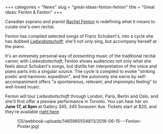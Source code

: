 +++
categories = "News"
slug = "great-ideas-fenlon-fenlon"
title = "Great ideas: Fenlon &amp; Fenlon"
+++

Canadian soprano and pianist [Rachel Fenlon](/scene/people/rachel-fenlon/) is redefining what it means to curate one's own recital.

Fenlon has compiled selected songs of Franz Schubert's, into a cycle she has dubbed [*Liebesbotschaft*](http://gallery345.com/performances.php#june17); she'll not only sing, but accompany herself at the piano.

It's an extremely personal way of presenting music of the traditional recital canon; with *Liebesbotschaft*, Fenlon shows audiences not only what she feels about Schubert's songs, but distills her interpretation of the voice and piano parts into a singular source. The cycle is compiled to evoke "striking poetic and harmonic expedition", and the autonomy she earns by self-accompaniment offers "a spontaneous, relevant, and impromptu feeling" to well-loved music.

Fenlon will tour *Liebesbotschaft* through London, Paris, Berlin and Oslo, and she'll first offer a preview performance in Toronto. You can hear her on **June 17, at 8pm** at Gallery 345, 345 Sorauren Ave. Tickets start at $20, and they're available [right here](http://gallery345.com/performances.php#june17).

<figure data-type="image">
![](/webhook-uploads/1465965504813/2016-06-15---Fenlon-Poster.jpg)
</figure>
